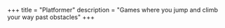 +++
title = "Platformer"
description = "Games where you jump and climb your way past obstacles"
+++

